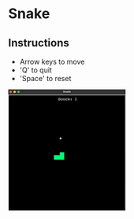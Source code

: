 # Snake

## Instructions
<ul>
<li>Arrow keys to move</li>
<li>'Q' to quit</li>
<li>'Space' to reset</li>
</ul>

<img src="data/snake-demo.gif">

